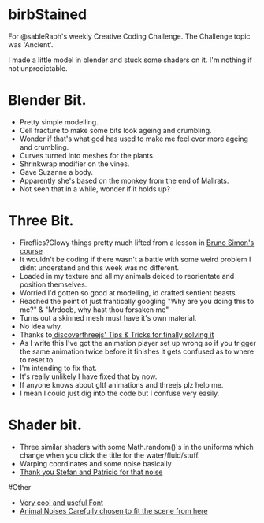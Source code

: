 # birbStained

For @sableRaph's weekly Creative Coding Challenge. The Challenge topic was 'Ancient'.

I made a little model in blender and stuck some shaders on it. I'm nothing if not unpredictable.

# Blender Bit.
- Pretty simple modelling.
- Cell fracture to make some bits look ageing and crumbling.
- Wonder if that's what god has used to make me feel ever more ageing and crumbling.
- Curves turned into meshes for the plants.
- Shrinkwrap modifier on the vines.
- Gave Suzanne a body.
- Apparently she's based on the monkey from the end of Mallrats.
- Not seen that in a while, wonder if it holds up?



# Three Bit.
- Fireflies?Glowy things pretty much lifted from a lesson in [Bruno Simon's course](https://threejs-journey.com/)
- It wouldn't be coding if there wasn't a battle with some weird problem I didnt understand and this week was no different.
- Loaded in my texture and all my animals deiced to reorientate and position themselves.
- Worried I'd gotten so good at modelling, id crafted sentient beasts.
- Reached the point of just frantically googling "Why are you doing this to me?" & "Mrdoob, why hast thou forsaken me"
- Turns out a skinned mesh must have it's own material.
- No idea why.
- Thanks to[ discoverthreejs'  Tips & Tricks for finally solving it](https://discoverthreejs.com/tips-and-tricks/)
- As I write this I've got the animation player set up wrong so if you trigger the same animation twice before it finishes it gets confused as to where to reset to.
- I'm intending to fix that.
- It's really unlikely I have fixed that by now.
- If anyone knows about gltf animations and threejs plz help me.
- I mean I could just dig into the code but I confuse very easily. 


# Shader bit.
- Three similar shaders with some Math.random()'s in the uniforms which change when you click the title for the water/fluid/stuff.
- Warping coordinates and some noise basically
- [Thank you Stefan and Patricio for that noise](https://gist.github.com/patriciogonzalezvivo/670c22f3966e662d2f83)


#Other
- [Very cool and useful Font](https://www.fontspace.com/greekish-font-f8895)
- [Animal Noises Carefully chosen to fit the scene from here](https://mixkit.co/free-sound-effects/animals/)
